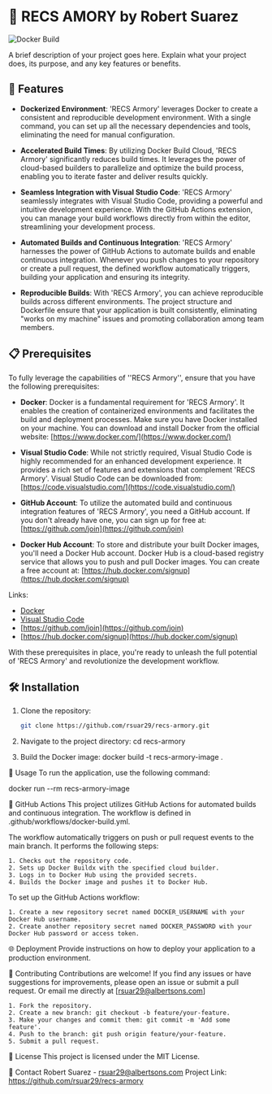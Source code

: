 # 🚀 RECS AMORY by Robert Suarez

![Docker Build](https://github.com/rsuar29/recs-armory/workflows/Docker%20Build/badge.svg)

A brief description of your project goes here. Explain what your project does, its purpose, and any key features or benefits.

## 🌟 Features

- **Dockerized Environment**: 'RECS Armory' leverages Docker to create a consistent and reproducible development environment. With a single command, you can set up all the necessary dependencies and tools, eliminating the need for manual configuration.

- **Accelerated Build Times**: By utilizing Docker Build Cloud, 'RECS Armory' significantly reduces build times. It leverages the power of cloud-based builders to parallelize and optimize the build process, enabling you to iterate faster and deliver results quickly.

- **Seamless Integration with Visual Studio Code**: 'RECS Armory' seamlessly integrates with Visual Studio Code, providing a powerful and intuitive development experience. With the GitHub Actions extension, you can manage your build workflows directly from within the editor, streamlining your development process.

- **Automated Builds and Continuous Integration**: 'RECS Armory' harnesses the power of GitHub Actions to automate builds and enable continuous integration. Whenever you push changes to your repository or create a pull request, the defined workflow automatically triggers, building your application and ensuring its integrity.

- **Reproducible Builds**: With 'RECS Armory', you can achieve reproducible builds across different environments. The project structure and Dockerfile ensure that your application is built consistently, eliminating "works on my machine" issues and promoting collaboration among team members.

## 📋 Prerequisites

To fully leverage the capabilities of ''RECS Armory'', ensure that you have the following prerequisites:

- **Docker**: Docker is a fundamental requirement for 'RECS Armory'. It enables the creation of containerized environments and facilitates the build and deployment processes. Make sure you have Docker installed on your machine. You can download and install Docker from the official website: [https://www.docker.com/](https://www.docker.com/)

- **Visual Studio Code**: While not strictly required, Visual Studio Code is highly recommended for an enhanced development experience. It provides a rich set of features and extensions that complement 'RECS Armory'. Visual Studio Code can be downloaded from: [https://code.visualstudio.com/](https://code.visualstudio.com/)

- **GitHub Account**: To utilize the automated build and continuous integration features of 'RECS Armory', you need a GitHub account. If you don't already have one, you can sign up for free at: [https://github.com/join](https://github.com/join)

- **Docker Hub Account**: To store and distribute your built Docker images, you'll need a Docker Hub account. Docker Hub is a cloud-based registry service that allows you to push and pull Docker images. You can create a free account at: [https://hub.docker.com/signup](https://hub.docker.com/signup)

Links:
- [Docker](https://www.docker.com/)
- [Visual Studio Code](https://code.visualstudio.com/)
- [https://github.com/join](https://github.com/join)
- [https://hub.docker.com/signup](https://hub.docker.com/signup)

With these prerequisites in place, you're ready to unleash the full potential of 'RECS Armory' and revolutionize the development workflow.

## 🛠️ Installation

1. Clone the repository:
   ```bash
   git clone https://github.com/rsuar29/recs-armory.git

2. Navigate to the project directory:
    cd recs-armory

3. Build the Docker image:
    docker build -t recs-armory-image .

🚀 Usage
To run the application, use the following command:

docker run --rm recs-armory-image

🤖 GitHub Actions
This project utilizes GitHub Actions for automated builds and continuous integration. The workflow is defined in .github/workflows/docker-build.yml.

The workflow automatically triggers on push or pull request events to the main branch. It performs the following steps:

    1. Checks out the repository code.
    2. Sets up Docker Buildx with the specified cloud builder.
    3. Logs in to Docker Hub using the provided secrets.
    4. Builds the Docker image and pushes it to Docker Hub.

To set up the GitHub Actions workflow:

    1. Create a new repository secret named DOCKER_USERNAME with your Docker Hub username.
    2. Create another repository secret named DOCKER_PASSWORD with your Docker Hub password or access token.

🌐 Deployment
Provide instructions on how to deploy your application to a production environment.

🤝 Contributing
Contributions are welcome! If you find any issues or have suggestions for improvements, please open an issue or submit a pull request. Or email me directly at [rsuar29@albertsons.com]

    1. Fork the repository.
    2. Create a new branch: git checkout -b feature/your-feature.
    3. Make your changes and commit them: git commit -m 'Add some feature'.
    4. Push to the branch: git push origin feature/your-feature.
    5. Submit a pull request.

📄 License
This project is licensed under the MIT License.

📧 Contact
Robert Suarez - rsuar29@albertsons.com
Project Link: https://github.com/rsuar29/recs-armory

